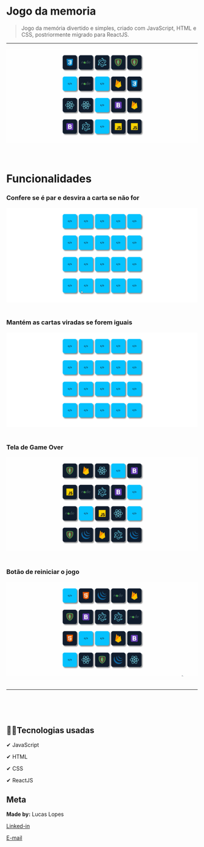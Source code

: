 ﻿ # Jogo da memoria
>Jogo da memória divertido e simples, criado com JavaScript, HTML e CSS, postriormente migrado para ReactJS. 
---
![Jogo da memória](readme/img/jogmem.gif)
<br/><br/><br/>

# Funcionalidades

### Confere se é par e desvira a carta se não for 
![conferência de pares](readme/img/conferencia.gif)
<br/><br/>

### Mantém as cartas viradas se forem iguais
![Cartas iguais](readme/img/cartas_iguais.gif)
<br/><br/>

### Tela de Game Over
![Tela de game over](readme/img/gameOver.gif)
<br/><br/>

### Botão de reiniciar o jogo
![Botão de jogue novamente](readme/img/restart.gif)
<br/><br/>

----
<br/><br/><br/>

## 👨‍💻Tecnologias usadas

✔ JavaScript

✔ HTML

✔ CSS

✔ ReactJS


## Meta
**Made by:** Lucas Lopes

[Linked-in](https://www.linkedin.com/in/lucas-lopes-840965190/ "My Linked-in")

[E-mail](mailto:lucas.santos.pessoal@outlook.com "My e-mail")

